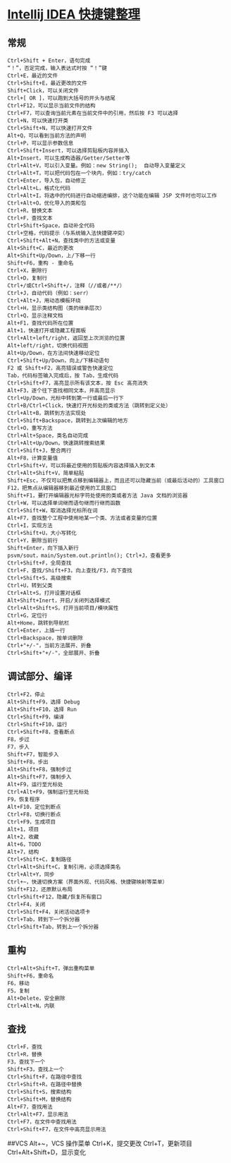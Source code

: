 # [Intellij IDEA 快捷键整理](http://www.cnblogs.com/tonycody/p/3257601.html "Intellij IDEA 快捷键整理（TonyCody）")
## 常规
	Ctrl+Shift + Enter，语句完成
	“！”，否定完成，输入表达式时按 “！”键
	Ctrl+E，最近的文件
	Ctrl+Shift+E，最近更改的文件
	Shift+Click，可以关闭文件
	Ctrl+[ OR ]，可以跑到大括号的开头与结尾
	Ctrl+F12，可以显示当前文件的结构
	Ctrl+F7，可以查询当前元素在当前文件中的引用，然后按 F3 可以选择
	Ctrl+N，可以快速打开类
	Ctrl+Shift+N，可以快速打开文件
	Alt+Q，可以看到当前方法的声明
	Ctrl+P，可以显示参数信息
	Ctrl+Shift+Insert，可以选择剪贴板内容并插入
	Alt+Insert，可以生成构造器/Getter/Setter等
	Ctrl+Alt+V，可以引入变量。例如：new String();  自动导入变量定义
	Ctrl+Alt+T，可以把代码包在一个块内，例如：try/catch
	Ctrl+Enter，导入包，自动修正
	Ctrl+Alt+L，格式化代码
	Ctrl+Alt+I，将选中的代码进行自动缩进编排，这个功能在编辑 JSP 文件时也可以工作
	Ctrl+Alt+O，优化导入的类和包
	Ctrl+R，替换文本
	Ctrl+F，查找文本
	Ctrl+Shift+Space，自动补全代码
	Ctrl+空格，代码提示（与系统输入法快捷键冲突）
	Ctrl+Shift+Alt+N，查找类中的方法或变量
	Alt+Shift+C，最近的更改
	Alt+Shift+Up/Down，上/下移一行
	Shift+F6，重构 - 重命名
	Ctrl+X，删除行
	Ctrl+D，复制行
	Ctrl+/或Ctrl+Shift+/，注释（//或者/**/）
	Ctrl+J，自动代码（例如：serr）
	Ctrl+Alt+J，用动态模板环绕
	Ctrl+H，显示类结构图（类的继承层次）
	Ctrl+Q，显示注释文档
	Alt+F1，查找代码所在位置
	Alt+1，快速打开或隐藏工程面板
	Ctrl+Alt+left/right，返回至上次浏览的位置
	Alt+left/right，切换代码视图
	Alt+Up/Down，在方法间快速移动定位
	Ctrl+Shift+Up/Down，向上/下移动语句
	F2 或 Shift+F2，高亮错误或警告快速定位
	Tab，代码标签输入完成后，按 Tab，生成代码
	Ctrl+Shift+F7，高亮显示所有该文本，按 Esc 高亮消失
	Alt+F3，逐个往下查找相同文本，并高亮显示
	Ctrl+Up/Down，光标中转到第一行或最后一行下
	Ctrl+B/Ctrl+Click，快速打开光标处的类或方法（跳转到定义处）
	Ctrl+Alt+B，跳转到方法实现处
	Ctrl+Shift+Backspace，跳转到上次编辑的地方
	Ctrl+O，重写方法
	Ctrl+Alt+Space，类名自动完成
	Ctrl+Alt+Up/Down，快速跳转搜索结果
	Ctrl+Shift+J，整合两行
	Alt+F8，计算变量值
	Ctrl+Shift+V，可以将最近使用的剪贴板内容选择插入到文本
	Ctrl+Alt+Shift+V，简单粘贴
	Shift+Esc，不仅可以把焦点移到编辑器上，而且还可以隐藏当前（或最后活动的）工具窗口
	F12，把焦点从编辑器移到最近使用的工具窗口
	Shift+F1，要打开编辑器光标字符处使用的类或者方法 Java 文档的浏览器
	Ctrl+W，可以选择单词继而语句继而行继而函数
	Ctrl+Shift+W，取消选择光标所在词
	Alt+F7，查找整个工程中使用地某一个类、方法或者变量的位置
	Ctrl+I，实现方法
	Ctrl+Shift+U，大小写转化
	Ctrl+Y，删除当前行
	Shift+Enter，向下插入新行
	psvm/sout，main/System.out.println(); Ctrl+J，查看更多
	Ctrl+Shift+F，全局查找
	Ctrl+F，查找/Shift+F3，向上查找/F3，向下查找
	Ctrl+Shift+S，高级搜索
	Ctrl+U，转到父类
	Ctrl+Alt+S，打开设置对话框
	Alt+Shift+Inert，开启/关闭列选择模式
	Ctrl+Alt+Shift+S，打开当前项目/模块属性
	Ctrl+G，定位行
	Alt+Home，跳转到导航栏
	Ctrl+Enter，上插一行
	Ctrl+Backspace，按单词删除
	Ctrl+"+/-"，当前方法展开、折叠
	Ctrl+Shift+"+/-"，全部展开、折叠
## 调试部分、编译
	Ctrl+F2，停止
	Alt+Shift+F9，选择 Debug
	Alt+Shift+F10，选择 Run
	Ctrl+Shift+F9，编译
	Ctrl+Shift+F10，运行
	Ctrl+Shift+F8，查看断点
	F8，步过
	F7，步入
	Shift+F7，智能步入
	Shift+F8，步出
	Alt+Shift+F8，强制步过
	Alt+Shift+F7，强制步入
	Alt+F9，运行至光标处
	Ctrl+Alt+F9，强制运行至光标处
	F9，恢复程序
	Alt+F10，定位到断点
	Ctrl+F8，切换行断点
	Ctrl+F9，生成项目
	Alt+1，项目
	Alt+2，收藏
	Alt+6，TODO
	Alt+7，结构
	Ctrl+Shift+C，复制路径
	Ctrl+Alt+Shift+C，复制引用，必须选择类名
	Ctrl+Alt+Y，同步
	Ctrl+~，快速切换方案（界面外观、代码风格、快捷键映射等菜单）
	Shift+F12，还原默认布局
	Ctrl+Shift+F12，隐藏/恢复所有窗口
	Ctrl+F4，关闭
	Ctrl+Shift+F4，关闭活动选项卡
	Ctrl+Tab，转到下一个拆分器
	Ctrl+Shift+Tab，转到上一个拆分器
## 重构
	Ctrl+Alt+Shift+T，弹出重构菜单
	Shift+F6，重命名
	F6，移动
	F5，复制
	Alt+Delete，安全删除
	Ctrl+Alt+N，内联
## 查找
	Ctrl+F，查找
	Ctrl+R，替换
	F3，查找下一个
	Shift+F3，查找上一个
	Ctrl+Shift+F，在路径中查找
	Ctrl+Shift+R，在路径中替换
	Ctrl+Shift+S，搜索结构
	Ctrl+Shift+M，替换结构
	Alt+F7，查找用法
	Ctrl+Alt+F7，显示用法
	Ctrl+F7，在文件中查找用法
	Ctrl+Shift+F7，在文件中高亮显示用法
##VCS
	Alt+~，VCS 操作菜单
	Ctrl+K，提交更改
	Ctrl+T，更新项目
	Ctrl+Alt+Shift+D，显示变化
